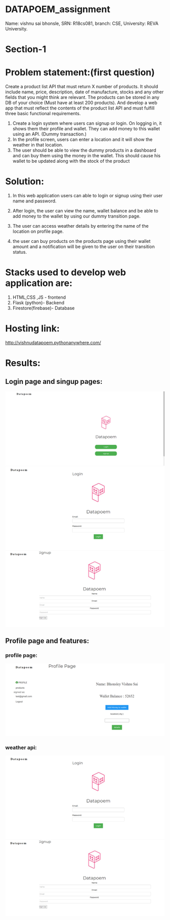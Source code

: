# DATAPOEM_assignment

Name: vishnu sai bhonsle,
SRN: R18cs081,
branch: CSE,
University: REVA University.

# Section-1 

# Problem statement:(first question)

Create a product list API that must return X number of products. It should include name, price, description, date of manufacture, stocks and any other fields that you might think are relevant. The products can be stored in any DB of your choice (Must have at least 200 products). And develop a web app that must reflect the contents of the product list API and must fulfill three basic functional requirements.
1. Create a login system where users can signup or login. On logging in, it shows them their profile and wallet. They can add money to this wallet using an API. (Dummy transaction.) 
2.  In the profile screen, users can enter a location and it will show the weather in that location.
3.  The user should be able to view the dummy products in a dashboard and can buy them using the money in the wallet. This should cause his wallet to be updated along with the stock of the product

# Solution:

1) In this web application users can able to login or signup using their user name and password.

 2) After login, the user can view the name, wallet balance and be able to add money to the wallet by using our dummy transition page.

3) The user can access weather details by entering the name of the location on profile page.


4)  the user can buy products on the products page using their wallet amount and a notification will be given to the user on their transition status.

# Stacks used to develop web application are:

1) HTML,CSS ,JS -  frontend
2) Flask (python)- Backend
3) Firestore(firebase)- Database

# Hosting link:

http://vishnudatapoem.pythonanywhere.com/

# Results:

## Login page and singup pages:

![alt text](https://github.com/vishnu4044/DATAPOEM_assignment/blob/main/images/img1.png?raw=true)
![alt text](https://github.com/vishnu4044/DATAPOEM_assignment/blob/main/images/img2.png?raw=true)
![alt text](https://github.com/vishnu4044/DATAPOEM_assignment/blob/main/images/img3.png?raw=true)


## Profile page and features:

### profile page:
![alt text](https://github.com/vishnu4044/DATAPOEM_assignment/blob/main/images/img4.png?raw=true)
### weather api:
![alt text](https://github.com/vishnu4044/DATAPOEM_assignment/blob/main/images/img2.png?raw=true)
![alt text](https://github.com/vishnu4044/DATAPOEM_assignment/blob/main/images/img3.png?raw=true)

